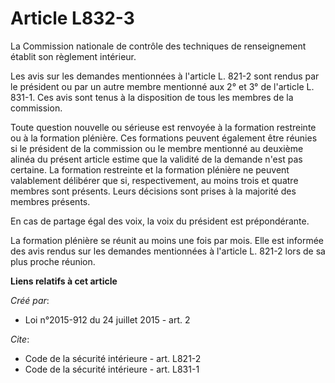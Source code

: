 # Article L832-3

La Commission nationale de contrôle des techniques de renseignement établit son règlement intérieur. 

Les avis sur les demandes mentionnées à l'article L. 821-2 sont rendus par le président ou par un autre membre mentionné aux
2° et 3° de l'article L. 831-1. Ces avis sont tenus à la disposition de tous les membres de la commission. 

Toute question nouvelle ou sérieuse est renvoyée à la formation restreinte ou à la formation plénière. Ces formations peuvent
également être réunies si le président de la commission ou le membre mentionné au deuxième alinéa du présent article estime
que la validité de la demande n'est pas certaine. La formation restreinte et la formation plénière ne peuvent valablement
délibérer que si, respectivement, au moins trois et quatre membres sont présents. Leurs décisions sont prises à la majorité
des membres présents. 

En cas de partage égal des voix, la voix du président est prépondérante. 

La formation plénière se réunit au moins une fois par mois. Elle est informée des avis rendus sur les demandes mentionnées à
l'article L. 821-2 lors de sa plus proche réunion.

**Liens relatifs à cet article**

_Créé par_:

  - Loi n°2015-912 du 24 juillet 2015 - art. 2

_Cite_:

  - Code de la sécurité intérieure - art. L821-2
  - Code de la sécurité intérieure - art. L831-1
